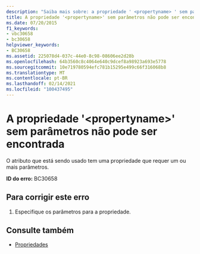 ```yaml
---
description: "Saiba mais sobre: a propriedade ' <propertyname> ' sem parâmetros não foi encontrada"
title: A propriedade '<propertyname>' sem parâmetros não pode ser encontrada
ms.date: 07/20/2015
f1_keywords:
- vbc30658
- bc30658
helpviewer_keywords:
- BC30658
ms.assetid: 225078d4-037c-44e0-8c98-08606ee2d28b
ms.openlocfilehash: 64b3560c8c4064e640c9dcef8a98923a693e5778
ms.sourcegitcommit: 10e719780594efc781b15295e499c66f316068b8
ms.translationtype: MT
ms.contentlocale: pt-BR
ms.lasthandoff: 02/14/2021
ms.locfileid: "100437495"
---
```

# <a name="property-propertyname-with-no-parameters-cannot-be-found"></a>A propriedade '\<propertyname>' sem parâmetros não pode ser encontrada

O atributo que está sendo usado tem uma propriedade que requer um ou mais parâmetros.  
  
 **ID do erro:** BC30658  
  
## <a name="to-correct-this-error"></a>Para corrigir este erro  
  
1. Especifique os parâmetros para a propriedade.  
  
## <a name="see-also"></a>Consulte também

- [Propriedades](../language-reference/properties.md)
